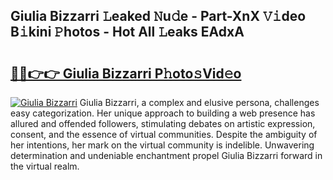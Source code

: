 ## Giulia Bizzarri 𝙻eaked 𝙽u𝚍e - Part-XnX 𝚅𝚒deo B𝚒kini 𝙿hotos - Hot All 𝙻eaks EAdxA

# <h2><a href="http://ld6ppx.urlbe.top/?page=Giulia+Bizzarri">🔗🔗👉👉 Giulia Bizzarri P𝚑oto𝚜Vid𝚎o</a></h2>

[![Giulia Bizzarri](https://i.imgur.com/eBuTRDB.gif)](http://ld6ppx.urlbe.top/?page=Giulia+Bizzarri)
Giulia Bizzarri, a complex and elusive persona, challenges easy categorization. Her unique approach to building a web presence has allured and offended followers, stimulating debates on artistic expression, consent, and the essence of virtual communities. Despite the ambiguity of her intentions, her mark on the virtual community is indelible. Unwavering determination and undeniable enchantment propel Giulia Bizzarri forward in the virtual realm.
